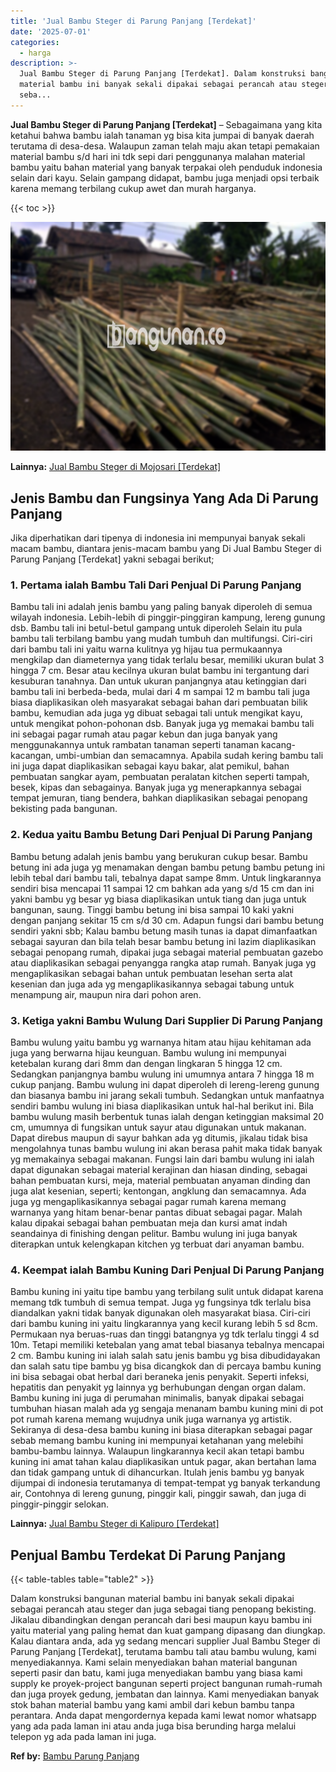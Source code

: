 ```yaml
---
title: 'Jual Bambu Steger di Parung Panjang [Terdekat]'
date: '2025-07-01'
categories:
  - harga
description: >-
  Jual Bambu Steger di Parung Panjang [Terdekat]. Dalam konstruksi bangunan
  material bambu ini banyak sekali dipakai sebagai perancah atau steger dan juga
  seba...
---
```


**Jual Bambu Steger di Parung Panjang \[Terdekat\]** – Sebagaimana yang kita ketahui bahwa bambu ialah tanaman yg bisa kita jumpai di banyak daerah terutama di desa-desa. Walaupun zaman telah maju akan tetapi pemakaian material bambu s/d hari ini tdk sepi dari penggunanya malahan material bambu yaitu bahan material yang banyak terpakai oleh penduduk indonesia selain dari kayu. Selain gampang didapat, bambu juga menjadi opsi terbaik karena memang terbilang cukup awet dan murah harganya.

{{< toc >}}

![Jual Bambu Steger di Parung Panjang [Terdekat]](/images/jual-bambu-tali-06.png)

**Lainnya:** [Jual Bambu Steger di Mojosari \[Terdekat\]](https://bambu.bangunan.co/jual-bambu-steger-di-mojosari-terdekat/)

## Jenis Bambu dan Fungsinya Yang Ada Di Parung Panjang

Jika diperhatikan dari tipenya di indonesia ini mempunyai banyak sekali macam bambu, diantara jenis-macam bambu yang Di Jual Bambu Steger di Parung Panjang \[Terdekat\] yakni sebagai berikut;

### 1\. Pertama ialah Bambu Tali Dari Penjual Di Parung Panjang

Bambu tali ini adalah jenis bambu yang paling banyak diperoleh di semua wilayah indonesia. Lebih-lebih di pinggir-pinggiran kampung, lereng gunung dsb. Bambu tali ini betul-betul gampang untuk diperoleh Selain itu pula bambu tali terbilang bambu yang mudah tumbuh dan multifungsi. Ciri-ciri dari bambu tali ini yaitu warna kulitnya yg hijau tua permukaannya mengkilap dan diameternya yang tidak terlalu besar, memiliki ukuran bulat 3 hingga 7 cm. Besar atau kecilnya ukuran bulat bambu ini tergantung dari kesuburan tanahnya. Dan untuk ukuran panjangnya atau ketinggian dari bambu tali ini berbeda-beda, mulai dari 4 m sampai 12 m bambu tali juga biasa diaplikasikan oleh masyarakat sebagai bahan dari pembuatan bilik bambu, kemudian ada juga yg dibuat sebagai tali untuk mengikat kayu, untuk mengikat pohon-pohonan dsb. Banyak juga yg memakai bambu tali ini sebagai pagar rumah atau pagar kebun dan juga banyak yang menggunakannya untuk rambatan tanaman seperti tanaman kacang-kacangan, umbi-umbian dan semacamnya. Apabila sudah kering bambu tali ini juga dapat diaplikasikan sebagai kayu bakar, alat pemikul, bahan pembuatan sangkar ayam, pembuatan peralatan kitchen seperti tampah, besek, kipas dan sebagainya. Banyak juga yg menerapkannya sebagai tempat jemuran, tiang bendera, bahkan diaplikasikan sebagai penopang bekisting pada bangunan.

### 2\. Kedua yaitu Bambu Betung Dari Penjual Di Parung Panjang

Bambu betung adalah jenis bambu yang berukuran cukup besar. Bambu betung ini ada juga yg menamakan dengan bambu petung bambu petung ini lebih tebal dari bambu tali, tebalnya dapat sampe 8mm. Untuk lingkarannya sendiri bisa mencapai 11 sampai 12 cm bahkan ada yang s/d 15 cm dan ini yakni bambu yg besar yg biasa diaplikasikan untuk tiang dan juga untuk bangunan, saung. Tinggi bambu betung ini bisa sampai 10 kaki yakni dengan panjang sekitar 15 cm s/d 30 cm. Adapun fungsi dari bambu betung sendiri yakni sbb; Kalau bambu betung masih tunas ia dapat dimanfaatkan sebagai sayuran dan bila telah besar bambu betung ini lazim diaplikasikan sebagai penopang rumah, dipakai juga sebagai material pembuatan gazebo atau diaplikasikan sebagai penyangga rangka atap rumah. Banyak juga yg mengaplikasikan sebagai bahan untuk pembuatan lesehan serta alat kesenian dan juga ada yg mengaplikasikannya sebagai tabung untuk menampung air, maupun nira dari pohon aren.

### 3\. Ketiga yakni Bambu Wulung Dari Supplier Di Parung Panjang

Bambu wulung yaitu bambu yg warnanya hitam atau hijau kehitaman ada juga yang berwarna hijau keunguan. Bambu wulung ini mempunyai ketebalan kurang dari 8mm dan dengan lingkaran 5 hingga 12 cm. Sedangkan panjangnya bambu wulung ini umumnya antara 7 hingga 18 m cukup panjang. Bambu wulung ini dapat diperoleh di lereng-lereng gunung dan biasanya bambu ini jarang sekali tumbuh. Sedangkan untuk manfaatnya sendiri bambu wulung ini biasa diaplikasikan untuk hal-hal berikut ini. Bila bambu wulung masih berbentuk tunas ialah dengan ketinggian maksimal 20 cm, umumnya di fungsikan untuk sayur atau digunakan untuk makanan. Dapat direbus maupun di sayur bahkan ada yg ditumis, jikalau tidak bisa mengolahnya tunas bambu wulung ini akan berasa pahit maka tidak banyak yg memakainya sebagai makanan. Fungsi lain dari bambu wulung ini ialah dapat digunakan sebagai material kerajinan dan hiasan dinding, sebagai bahan pembuatan kursi, meja, material pembuatan anyaman dinding dan juga alat kesenian, seperti; kentongan, angklung dan semacamnya. Ada juga yg mengaplikasikannya sebagai pagar rumah karena memang warnanya yang hitam benar-benar pantas dibuat sebagai pagar. Malah kalau dipakai sebagai bahan pembuatan meja dan kursi amat indah seandainya di finishing dengan pelitur. Bambu wulung ini juga banyak diterapkan untuk kelengkapan kitchen yg terbuat dari anyaman bambu.

### 4\. Keempat ialah Bambu Kuning Dari Penjual Di Parung Panjang

Bambu kuning ini yaitu tipe bambu yang terbilang sulit untuk didapat karena memang tdk tumbuh di semua tempat. Juga yg fungsinya tdk terlalu bisa diandalkan yakni tidak banyak digunakan oleh masyarakat biasa. Ciri-ciri dari bambu kuning ini yaitu lingkarannya yang kecil kurang lebih 5 sd 8cm. Permukaan nya beruas-ruas dan tinggi batangnya yg tdk terlalu tinggi 4 sd 10m. Tetapi memiliki ketebalan yang amat tebal biasanya tebalnya mencapai 2 cm. Bambu kuning ini ialah salah satu jenis bambu yg bisa dibudidayakan dan salah satu tipe bambu yg bisa dicangkok dan di percaya bambu kuning ini bisa sebagai obat herbal dari beraneka jenis penyakit. Seperti infeksi, hepatitis dan penyakit yg lainnya yg berhubungan dengan organ dalam. Bambu kuning ini juga di perumahan minimalis, banyak dipakai sebagai tumbuhan hiasan malah ada yg sengaja menanam bambu kuning mini di pot pot rumah karena memang wujudnya unik juga warnanya yg artistik. Sekiranya di desa-desa bambu kuning ini biasa diterapkan sebagai pagar sebab memang bambu kuning ini mempunyai ketahanan yang melebihi bambu-bambu lainnya. Walaupun lingkarannya kecil akan tetapi bambu kuning ini amat tahan kalau diaplikasikan untuk pagar, akan bertahan lama dan tidak gampang untuk di dihancurkan. Itulah jenis bambu yg banyak dijumpai di indonesia terutamanya di tempat-tempat yg banyak terkandung air, Contohnya di lereng gunung, pinggir kali, pinggir sawah, dan juga di pinggir-pinggir selokan.

**Lainnya:** [Jual Bambu Steger di Kalipuro \[Terdekat\]](https://bambu.bangunan.co/jual-bambu-steger-di-kalipuro-terdekat/)

## Penjual Bambu Terdekat Di Parung Panjang

{{< table-tables table="table2" >}}

Dalam konstruksi bangunan material bambu ini banyak sekali dipakai sebagai perancah atau steger dan juga sebagai tiang penopang bekisting. Jikalau dibandingkan dengan perancah dari besi maupun kayu bambu ini yaitu material yang paling hemat dan kuat gampang dipasang dan diungkap. Kalau diantara anda, ada yg sedang mencari supplier Jual Bambu Steger di Parung Panjang \[Terdekat\], terutama bambu tali atau bambu wulung, kami menyediakannya. Kami selain menyediakan bahan material bangunan seperti pasir dan batu, kami juga menyediakan bambu yang biasa kami supply ke proyek-project bangunan seperti project bangunan rumah-rumah dan juga proyek gedung, jembatan dan lainnya. Kami menyediakan banyak stok bahan material bambu yang kami ambil dari kebun bambu tanpa perantara. Anda dapat mengordernya kepada kami lewat nomor whatsapp yang ada pada laman ini atau anda juga bisa berunding harga melalui telepon yg ada pada laman ini juga.

**Ref by:** [Bambu Parung Panjang](https://id.wikipedia.org/wiki/Bambu)
